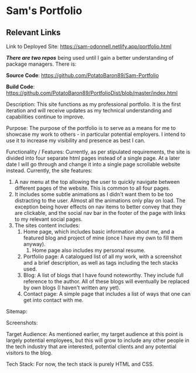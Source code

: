 # Sam's Portfolio

## Relevant Links

Link to Deployed Site: <https://sam-odonnell.netlify.app/portfolio.html>

**_There are two repos_** being used until I gain a better understanding of package managers. There is:

**Source Code**: <https://github.com/PotatoBaron89/Sam-Portfolio>

**Build Code**: <https://github.com/PotatoBaron89/PortfolioDist/blob/master/index.html>

Description: This site functions as my professional portfolio. It is the first iteration and will receive updates as my technical understanding and capabilities continue to improve.

Purpose: The purpose of the portfolio is to serve as a means for me to showcase my work to others - in particular potential employers. I intend to use it to increase my visibility and presence as best I can.

Functionality / Features: Currently, as per stipulated requirements, the site is divided into four separate html pages instead of a single page. At a later date I will go through and change it into a single page scrollable website instead.
Currently, the site features:

1. A nav menu at the top allowing the user to quickly navigate between different pages of the website. This is common to all four pages.
2. It includes some subtle animations as I didn't want them to be too distracting to the user. Almost all the animations only play on load. The exception being hover effects on nav items to better convey that they are clickable, and the social nav bar in the footer of the page with links to my relevant social pages.
3. The sites content includes:
   1. Home page, which includes basic information about me, and a featured blog and project of mine (once I have my own to fill them anyway).
      1. Home page also includes my personal resume.
   2. Portfolio page: A catalogued list of all my work, with a screenshot and a brief description, as well as tags including the tech stacks used.
   3. Blog: A list of blogs that I have found noteworthy. They include full reference to the author. All of these blogs will eventually be replaced by own blogs (I haven't written any yet).
   4. Contact page: A simple page that includes a list of ways that one can get into contact with me.

Sitemap:

Screenshots:

Target Audience: As mentioned earlier, my target audience at this point is largely potential employees, but this will grow to include any other people in the tech industry that are interested, potential clients and any potential visitors to the blog.

Tech Stack: For now, the tech stack is purely HTML and CSS.
